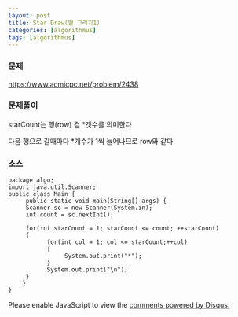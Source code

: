 ```yaml
---
layout: post
title: Star Draw(별 그리기1)
categories: [algorithmus]
tags: [algorithmus]
---
```

### 문제
https://www.acmicpc.net/problem/2438

### 문제풀이

starCount는 행(row) 겸 *갯수를 의미한다

다음 행으로 갈때마다 *개수가 1씩 늘어나므로 row와 같다

### 소스

~~~
package algo;
import java.util.Scanner;
public class Main {
     public static void main(String[] args) {         
     Scanner sc = new Scanner(System.in);
     int count = sc.nextInt();
     
     for(int starCount = 1; starCount <= count; ++starCount)
     {
           for(int col = 1; col <= starCount;++col)
           {
                System.out.print("*");
           }
           System.out.print("\n");
     }
    }
}
~~~
<div id="disqus_thread"></div>
<script>

/**
*  RECOMMENDED CONFIGURATION VARIABLES: EDIT AND UNCOMMENT THE SECTION BELOW TO INSERT DYNAMIC VALUES FROM YOUR PLATFORM OR CMS.
*  LEARN WHY DEFINING THESE VARIABLES IS IMPORTANT: https://disqus.com/admin/universalcode/#configuration-variables*/
/*
var disqus_config = function () {
this.page.url = PAGE_URL;  // Replace PAGE_URL with your page's canonical URL variable
this.page.identifier = PAGE_IDENTIFIER; // Replace PAGE_IDENTIFIER with your page's unique identifier variable
};
*/
(function() { // DON'T EDIT BELOW THIS LINE
var d = document, s = d.createElement('script');
s.src = 'https://parkwonhui.disqus.com/embed.js';
s.setAttribute('data-timestamp', +new Date());
(d.head || d.body).appendChild(s);
})();
</script>
<noscript>Please enable JavaScript to view the <a href="https://disqus.com/?ref_noscript">comments powered by Disqus.</a></noscript>
                            